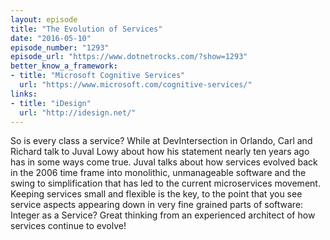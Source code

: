 ```yaml
---
layout: episode
title: "The Evolution of Services"
date: "2016-05-10"
episode_number: "1293"
episode_url: "https://www.dotnetrocks.com/?show=1293"
better_know_a_framework:
- title: "Microsoft Cognitive Services"
  url: "https://www.microsoft.com/cognitive-services/"
links:
- title: "iDesign"
  url: "http://idesign.net/"
---
```


So is every class a service? While at DevIntersection in Orlando, Carl and Richard talk to Juval Lowy about how his statement nearly ten years ago has in some ways come true. Juval talks about how services evolved back in the 2006 time frame into monolithic, unmanageable software and the swing to simplification that has led to the current microservices movement. Keeping services small and flexible is the key, to the point that you see service aspects appearing down in very fine grained parts of software: Integer as a Service? Great thinking from an experienced architect of how services continue to evolve!
